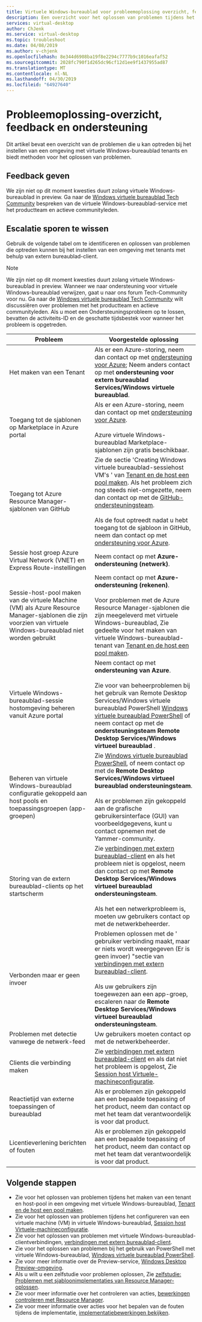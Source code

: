 ```yaml
---
title: Virtuele Windows-bureaublad voor probleemoplossing overzicht, feedback en ondersteuning - Azure
description: Een overzicht voor het oplossen van problemen tijdens het instellen van een omgeving met virtuele Windows-bureaublad tenants.
services: virtual-desktop
author: ChJenk
ms.service: virtual-desktop
ms.topic: troubleshoot
ms.date: 04/08/2019
ms.author: v-chjenk
ms.openlocfilehash: 8e344d6908ba19f8e2294c7777b9c1016eafaf52
ms.sourcegitcommit: 2028fc790f1d265dc96cf12d1ee9f1437955ad87
ms.translationtype: MT
ms.contentlocale: nl-NL
ms.lasthandoff: 04/30/2019
ms.locfileid: "64927640"
---
```

# <a name="troubleshooting-overview-feedback-and-support"></a>Probleemoplossing-overzicht, feedback en ondersteuning

Dit artikel bevat een overzicht van de problemen die u kan optreden bij het instellen van een omgeving met virtuele Windows-bureaublad tenants en biedt methoden voor het oplossen van problemen.

## <a name="provide-feedback"></a>Feedback geven

We zijn niet op dit moment kwesties duurt zolang virtuele Windows-bureaublad in preview. Ga naar de [Windows virtuele bureaublad Tech Community](https://techcommunity.microsoft.com/t5/Windows-Virtual-Desktop/bd-p/WindowsVirtualDesktop) bespreken van de virtuele Windows-bureaublad-service met het productteam en actieve communityleden.

## <a name="escalation-tracks"></a>Escalatie sporen te wissen

Gebruik de volgende tabel om te identificeren en oplossen van problemen die optreden kunnen bij het instellen van een omgeving met tenants met behulp van extern bureaublad-client.

>[!NOTE]
>We zijn niet op dit moment kwesties duurt zolang virtuele Windows-bureaublad in preview. Wanneer we naar ondersteuning voor virtuele Windows-bureaublad verwijzen, gaat u naar ons forum Tech-Community voor nu. Ga naar de [Windows virtuele bureaublad Tech Community](https://techcommunity.microsoft.com/t5/Windows-Virtual-Desktop/bd-p/WindowsVirtualDesktop) wilt discussiëren over problemen met het productteam en actieve communityleden. Als u moet een Ondersteuningsprobleem op te lossen, bevatten de activiteits-ID en de geschatte tijdsbestek voor wanneer het probleem is opgetreden.

| **Probleem**                                                            | **Voorgestelde oplossing**  |
|----------------------------------------------------------------------|-------------------------------------------------|
| Het maken van een Tenant                                                    | Als er een Azure-storing, neem dan contact op met [ondersteuning voor Azure](https://azure.microsoft.com/support/options/); Neem anders contact op met **ondersteuning voor extern bureaublad Services/Windows virtuele bureaublad**.|
| Toegang tot de sjablonen op Marketplace in Azure portal       | Als er een Azure-storing, neem dan contact op met [ondersteuning voor Azure](https://azure.microsoft.com/support/options/). <br> <br> Azure virtuele Windows-bureaublad Marketplace-sjablonen zijn gratis beschikbaar.|
| Toegang tot Azure Resource Manager-sjablonen van GitHub                                  | Zie de sectie 'Creating Windows virtuele bureaublad-sessiehost VM's ' van [Tenant en de host een pool maken](troubleshoot-set-up-issues.md). Als het probleem zich nog steeds niet-omgezette, neem dan contact op met de [GitHub-ondersteuningsteam](https://github.com/contact). <br> <br> Als de fout optreedt nadat u hebt toegang tot de sjabloon in GitHub, neem dan contact op met [ondersteuning voor Azure](https://azure.microsoft.com/support/options/).|
| Sessie host groep Azure Virtual Network (VNET) en Express Route-instellingen               | Neem contact op met **Azure-ondersteuning (netwerk)**. |
| Sessie-host-pool maken van de virtuele Machine (VM) als Azure Resource Manager-sjablonen die zijn voorzien van virtuele Windows-bureaublad niet worden gebruikt | Neem contact op met **Azure-ondersteuning (rekenen)**. <br> <br> Voor problemen met de Azure Resource Manager-sjablonen die zijn meegeleverd met virtuele Windows-bureaublad, Zie gedeelte voor het maken van virtuele Windows-bureaublad-tenant van [Tenant en de host een pool maken](troubleshoot-set-up-issues.md). |
| Virtuele Windows-bureaublad-sessie hostomgeving beheren vanuit Azure portal    | Neem contact op met **ondersteuning van Azure**. <br> <br> Zie voor van beheerproblemen bij het gebruik van Remote Desktop Services/Windows virtuele bureaublad PowerShell [Windows virtuele bureaublad PowerShell](troubleshoot-powershell.md) of neem contact op met de **ondersteuningsteam Remote Desktop Services/Windows virtueel bureaublad** . |
| Beheren van virtuele Windows-bureaublad configuratie gekoppeld aan host pools en toepassingsgroepen (app-groepen)      | Zie [Windows virtuele bureaublad PowerShell](troubleshoot-powershell.md), of neem contact op met de **Remote Desktop Services/Windows virtueel bureaublad ondersteuningsteam**. <br> <br> Als er problemen zijn gekoppeld aan de grafische gebruikersinterface (GUI) van voorbeeldgegevens, kunt u contact opnemen met de Yammer-community.|
| Storing van de extern bureaublad-clients op het startscherm                                                 | Zie [verbindingen met extern bureaublad-client](troubleshoot-client-connection.md) en als het probleem niet is opgelost, neem dan contact op met **Remote Desktop Services/Windows virtueel bureaublad ondersteuningsteam**.  <br> <br> Als het een netwerkprobleem is, moeten uw gebruikers contact op met de netwerkbeheerder. |
| Verbonden maar er geen invoer                                                                 | Problemen oplossen met de ' gebruiker verbinding maakt, maar er niets wordt weergegeven (Er is geen invoer) "sectie van [verbindingen met extern bureaublad-client](troubleshoot-client-connection.md). <br> <br> Als uw gebruikers zijn toegewezen aan een app-groep, escaleren naar de **Remote Desktop Services/Windows virtueel bureaublad ondersteuningsteam**. |
| Problemen met detectie vanwege de netwerk-feed                                            | Uw gebruikers moeten contact op met de netwerkbeheerder. |
| Clients die verbinding maken                                                                    | Zie [verbindingen met extern bureaublad-client](troubleshoot-client-connection.md) en als dat niet het probleem is opgelost, Zie [Session host Virtuele-machineconfiguratie](troubleshoot-vm-configuration.md). |
| Reactietijd van externe toepassingen of bureaublad                                      | Als er problemen zijn gekoppeld aan een bepaalde toepassing of het product, neem dan contact op met het team dat verantwoordelijk is voor dat product. |
| Licentieverlening berichten of fouten                                                          | Als er problemen zijn gekoppeld aan een bepaalde toepassing of het product, neem dan contact op met het team dat verantwoordelijk is voor dat product. |

## <a name="next-steps"></a>Volgende stappen

- Zie voor het oplossen van problemen tijdens het maken van een tenant en host-pool in een omgeving met virtuele Windows-bureaublad, [Tenant en de host een pool maken](troubleshoot-set-up-issues.md).
- Zie voor het oplossen van problemen tijdens het configureren van een virtuele machine (VM) in virtuele Windows-bureaublad, [Session host Virtuele-machineconfiguratie](troubleshoot-vm-configuration.md).
- Zie voor het oplossen van problemen met virtuele Windows-bureaublad-clientverbindingen, [verbindingen met extern bureaublad-client](troubleshoot-client-connection.md).
- Zie voor het oplossen van problemen bij het gebruik van PowerShell met virtuele Windows-bureaublad, [Windows virtuele bureaublad PowerShell](troubleshoot-powershell.md).
- Zie voor meer informatie over de Preview-service, [Windows Desktop Preview-omgeving](https://docs.microsoft.com/azure/virtual-desktop/environment-setup).
- Als u wilt u een zelfstudie voor problemen oplossen, Zie [zelfstudie: Problemen met sjabloonimplementaties van Resource Manager-oplossen](https://docs.microsoft.com/azure/azure-resource-manager/resource-manager-tutorial-troubleshoot).
- Zie voor meer informatie over het controleren van acties, [bewerkingen controleren met Resource Manager](https://docs.microsoft.com/azure/azure-resource-manager/resource-group-audit).
- Zie voor meer informatie over acties voor het bepalen van de fouten tijdens de implementatie, [implementatiebewerkingen bekijken](https://docs.microsoft.com/azure/azure-resource-manager/resource-manager-deployment-operations).